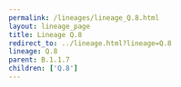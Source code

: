 ```yaml
---
permalink: /lineages/lineage_Q.8.html
layout: lineage_page
title: Lineage Q.8
redirect_to: ../lineage.html?lineage=Q.8
lineage: Q.8
parent: B.1.1.7
children: ['Q.8']
---
```

